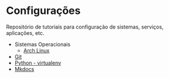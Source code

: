 Configurações
=============

Repositório de tutoriais para configuração de sistemas, serviços, aplicações, etc.

- Sistemas Operacionais
    - [Arch Linux](sistema-operacional/arch-linux.md)
- [Git](git.md)
- [Python - virtualenv](python-virtualenv.md)
- [Mkdocs](mkdocs.md)
